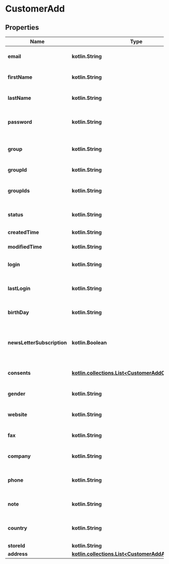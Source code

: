 
# CustomerAdd

## Properties
| Name | Type | Description | Notes |
| ------------ | ------------- | ------------- | ------------- |
| **email** | **kotlin.String** | Defines customer&#39;s email |  |
| **firstName** | **kotlin.String** | Defines customer&#39;s first name |  [optional] |
| **lastName** | **kotlin.String** | Defines customer&#39;s last name |  [optional] |
| **password** | **kotlin.String** | Defines customer&#39;s unique password |  [optional] |
| **group** | **kotlin.String** | Defines the group where the customer |  [optional] |
| **groupId** | **kotlin.String** | Customer group_id |  [optional] |
| **groupIds** | **kotlin.String** | Groups that will be assigned to a customer |  [optional] |
| **status** | **kotlin.String** | Defines customer&#39;s status |  [optional] |
| **createdTime** | **kotlin.String** | Entity&#39;s date creation |  [optional] |
| **modifiedTime** | **kotlin.String** | Entity&#39;s date modification |  [optional] |
| **login** | **kotlin.String** | Specifies customer&#39;s login name |  [optional] |
| **lastLogin** | **kotlin.String** | Defines customer&#39;s last login time |  [optional] |
| **birthDay** | **kotlin.String** | Defines customer&#39;s birthday |  [optional] |
| **newsLetterSubscription** | **kotlin.Boolean** | Defines whether the newsletter subscription is available for the user |  [optional] |
| **consents** | [**kotlin.collections.List&lt;CustomerAddConsentsInner&gt;**](CustomerAddConsentsInner.md) | Defines consents to notifications |  [optional] |
| **gender** | **kotlin.String** | Defines customer&#39;s gender |  [optional] |
| **website** | **kotlin.String** | Link to customer website |  [optional] |
| **fax** | **kotlin.String** | Defines customer&#39;s fax |  [optional] |
| **company** | **kotlin.String** | Defines customer&#39;s company |  [optional] |
| **phone** | **kotlin.String** | Defines customer&#39;s phone number |  [optional] |
| **note** | **kotlin.String** | The customer note. |  [optional] |
| **country** | **kotlin.String** | Specifies ISO code or name of country |  [optional] |
| **storeId** | **kotlin.String** | Store Id |  [optional] |
| **address** | [**kotlin.collections.List&lt;CustomerAddAddressInner&gt;**](CustomerAddAddressInner.md) |  |  [optional] |



